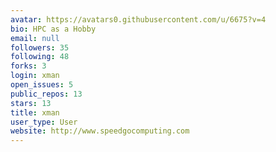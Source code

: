 ```yaml
---
avatar: https://avatars0.githubusercontent.com/u/6675?v=4
bio: HPC as a Hobby
email: null
followers: 35
following: 48
forks: 3
login: xman
open_issues: 5
public_repos: 13
stars: 13
title: xman
user_type: User
website: http://www.speedgocomputing.com
---
```

